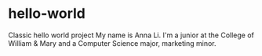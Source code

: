 # hello-world
Classic hello world project 
My name is Anna Li. I'm a junior at the College of William & Mary and a Computer Science major, marketing minor.
